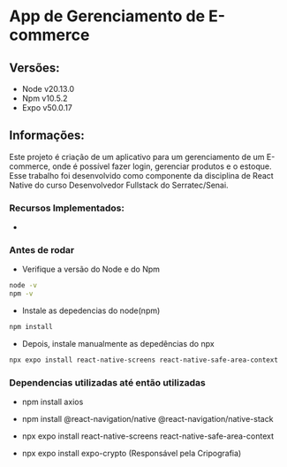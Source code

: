 # App de Gerenciamento de E-commerce

## Versões:

-   Node v20.13.0
-   Npm  v10.5.2
-   Expo v50.0.17

## Informações:

Este projeto é criação de um  aplicativo para um gerenciamento de um E-commerce, onde é possível fazer login, gerenciar produtos e o estoque. Esse trabalho foi desenvolvido como componente da disciplina de React Native do curso Desenvolvedor Fullstack do Serratec/Senai.

### Recursos Implementados:

-   

### Antes de rodar
- Verifique a versão do Node e do Npm
```bash
node -v
npm -v
```
- Instale as depedencias do node(npm)
```bash
npm install
```
- Depois, instale manualmente as depedências do npx
```bash
npx expo install react-native-screens react-native-safe-area-context
```

### Dependencias utilizadas até então utilizadas
- npm install axios
- npm install @react-navigation/native @react-navigation/native-stack
- npx expo install react-native-screens react-native-safe-area-context


- npx expo install expo-crypto (Responsável pela Cripografia)
